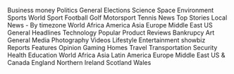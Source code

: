 Business
  money
Politics
  General
  Elections
Science
  Space
  Environment
Sports
  World Sport
  Football
  Golf
  Motorsport
  Tennis
News
  Top Stories
  Local News - By timezone
  World
  Africa
  America
  Asia
  Europe
  Middle East
  US
  General
  Headlines
Technology
  Popular
  Product Reviews
Bankrupcy
Art
General
Media
 Photography
 Videos
Lifestyle
Entertainment
  showbiz
Reports
  Features
Opinion
Gaming
Homes
Travel
  Transportation
Security
Health
Education
World
  Africa
  Asia
  Latin America
  Europe
  Middle East
  US & Canada
  England
  Northern Ireland
  Scotland
  Wales